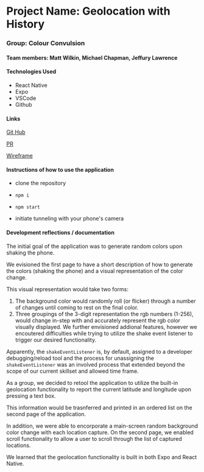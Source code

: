 # Project Name: Geolocation with History

### Group: Colour Convulsion

#### Team members: Matt Wilkin, Michael Chapman, Jeffury Lawrence

#### Technologies Used

* React Native
* Expo
* VSCode
* Github

#### Links

[Git Hub](https://github.com/michaelchapman-401-advanced-javascript/color-convulsion)

[PR](https://github.com/michaelchapman-401-advanced-javascript/color-convulsion/pull/1)

[Wireframe](./assets/images/wireframe.jpg)

#### Instructions of how to use the application

* clone the repository
* `npm i`
* `npm start`

* initiate tunneling with your phone's camera


#### Development reflections / documentation

The initial goal of the application was to generate random colors upon shaking the phone. 

We evisioned the first page to have a short description of how to generate the colors (shaking the phone) and a visual representation of the color change.  

This visual representation would take two forms: 
1. The background color would randomly roll (or flicker) through a number of changes until coming to rest on the final color.
2. Three groupings of the 3-digit representation the rgb numbers (1-256), would change in-step with and accurately represent the rgb color visually displayed. 
We further envisioned addional features, however we encoutered difficulties while trying to utilize the shake event listener to trigger our desired functionality. 

Apparently, the `shakeEventListener` is, by default, assigned to a developer debugging/reload tool and the process for unassigning the `shakeEventListener` was an involved process that extended beyond the scope of our current skillset and allowed time frame.

As a group, we decided to retool the application to utilize the built-in geolocation functionality to report the current latitude and longitude upon pressing a text box. 

This information would be trasnferred and printed in an ordered list on the second page of the application. 

In addition, we were able to encorporate a main-screen random background color change with each location capture. On the second page, we enabled scroll functionality to allow
a user to scroll through the list of captured locations.

We learned that the geolocation functionality is built in both Expo and React Native. 